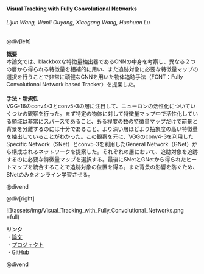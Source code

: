 #### Visual Tracking with Fully Convolutional Networks
###### Lijun Wang, Wanli Ouyang, Xiaogang Wang, Huchuan Lu

@div[left]

__概要__<br>
本論文では、blackboxな特徴量抽出器であるCNNの中身を考察し、異なる２つの層から得られる特徴量を相補的に用い、また追跡対象に必要な特徴量マップの選択を行うことで非常に頑健なCNNを用いた物体追跡手法（FCNT：Fully　Convolutional Network based Tracker）を提案した。<br>
<br>
__手法・新規性__<br>
VGG-16のconv4-3とconv5-3の層に注目して、ニューロンの活性化についていくつかの観察を行った。まず特定の物体に対して特徴量マップ中で活性化している領域は非常にスパースであること、ある程度の数の特徴量マップだけで前景と背景を分離するのには十分であること、より深い層ほどより抽象度の高い特徴量を抽出していることがわかった。この観察を元に、VGGのconv4-3を利用したSpecific Network（SNet）とconv5-3を利用したGeneral Network（GNet）から構成されるネットワークを提案した。それぞれの層において、追跡対象を追跡するのに必要な特徴量マップを選択する。最後にSNetとGNetから得られたヒートマップを統合することで追跡対象の位置を得る。また背景の影響を防ぐため、SNetのみをオンライン学習させる。<br>


@divend

@div[right]

![](assets/img/Visual_Tracking_with_Fully_Convolutional_Networks.png =full)<br>

__リンク__<br>
・[論文](https://www.cv-foundation.org/openaccess/content_iccv_2015/papers/Wang_Visual_Tracking_With_ICCV_2015_paper.pdf)<br>
・[プロジェクト](http://scott89.github.io/FCNT/)<br>
・[GitHub](https://github.com/scott89/FCNT)<br>

@divend